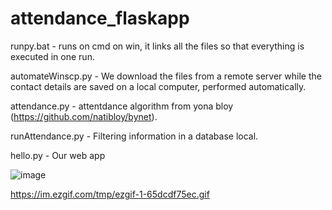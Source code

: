# attendance_flaskapp

runpy.bat - runs on cmd on win, it links all the files so that everything is executed in one run.
 
automateWinscp.py - We download the files from a remote server while the contact details are saved on a local computer, performed automatically.

attendance.py - attentdance algorithm from yona bloy (https://github.com/natibloy/bynet).

runAttendance.py - Filtering information in a database local.

hello.py - Our web app

![image](https://user-images.githubusercontent.com/58885455/190916156-276fec11-3e69-41fd-a8e8-5fc18eac4548.png)

https://im.ezgif.com/tmp/ezgif-1-65dcdf75ec.gif
